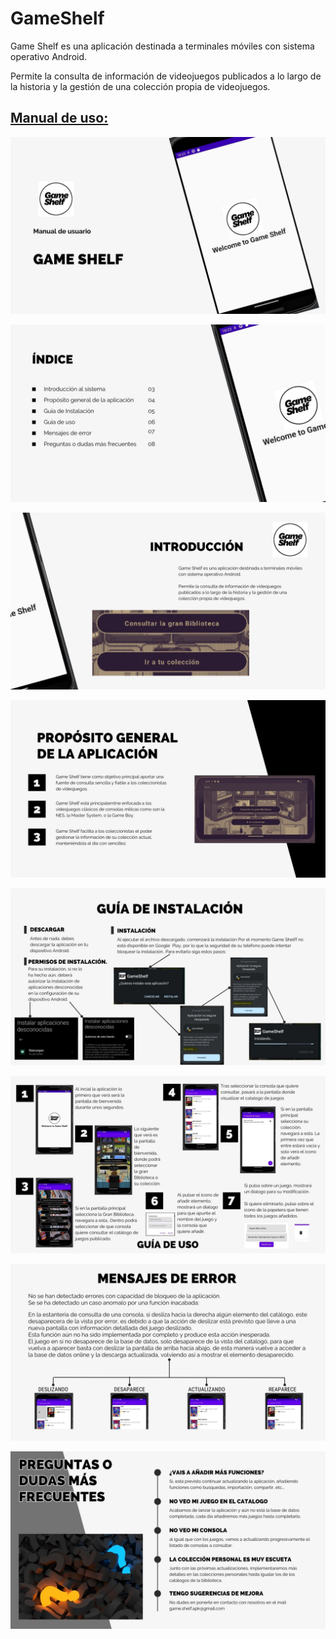 # GameShelf
Game Shelf es una aplicación destinada a terminales móviles
con sistema operativo Android.

Permite la consulta de información de videojuegos
publicados a lo largo de la historia y la gestión de una
colección propia de videojuegos.

## [Manual de uso:](https://github.com/Zafion/GameShelf/blob/main/Manual%20de%20Uso/Manual%20de%20uso.pdf)

[![Página 1](https://github.com/Zafion/GameShelf/blob/main/Manual%20de%20Uso/1.jpg)](https://github.com/Zafion/GameShelf/blob/main/Manual%20de%20Uso/1.jpg)

[![Página 2](https://github.com/Zafion/GameShelf/blob/main/Manual%20de%20Uso/2.jpg)](https://github.com/Zafion/GameShelf/blob/main/Manual%20de%20Uso/2.jpg)

[![Página 3](https://github.com/Zafion/GameShelf/blob/main/Manual%20de%20Uso/3.jpg)](https://github.com/Zafion/GameShelf/blob/main/Manual%20de%20Uso/3.jpg)

[![Página 4](https://github.com/Zafion/GameShelf/blob/main/Manual%20de%20Uso/4.jpg)](https://github.com/Zafion/GameShelf/blob/main/Manual%20de%20Uso/4.jpg)

[![Página 5](https://github.com/Zafion/GameShelf/blob/main/Manual%20de%20Uso/5.jpg)](https://github.com/Zafion/GameShelf/blob/main/Manual%20de%20Uso/5.jpg)

[![Página 6](https://github.com/Zafion/GameShelf/blob/main/Manual%20de%20Uso/6.jpg)](https://github.com/Zafion/GameShelf/blob/main/Manual%20de%20Uso/6.jpg)

[![Página 7](https://github.com/Zafion/GameShelf/blob/main/Manual%20de%20Uso/7.jpg)](https://github.com/Zafion/GameShelf/blob/main/Manual%20de%20Uso/7.jpg)

[![Página 8](https://github.com/Zafion/GameShelf/blob/main/Manual%20de%20Uso/8.jpg)](https://github.com/Zafion/GameShelf/blob/main/Manual%20de%20Uso/8.jpg)


